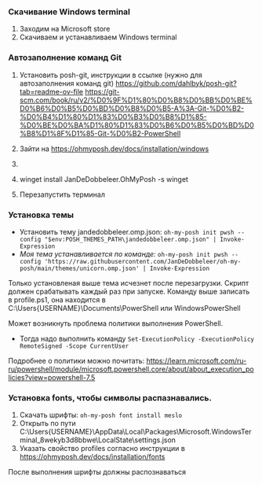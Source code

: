 ### Скачивание  Windows terminal
1. Заходим на Microsoft store
2. Скачиваем и устанавливаем Windows terminal

### Автозаполнение команд Git
1. Установить  posh-git, инструкции в ссылке (нужно для автозаполнения команд git)
https://github.com/dahlbyk/posh-git?tab=readme-ov-file
https://git-scm.com/book/ru/v2/%D0%9F%D1%80%D0%B8%D0%BB%D0%BE%D0%B6%D0%B5%D0%BD%D0%B8%D0%B5-A%3A-Git-%D0%B2-%D0%B4%D1%80%D1%83%D0%B3%D0%B8%D1%85-%D0%BE%D0%BA%D1%80%D1%83%D0%B6%D0%B5%D0%BD%D0%B8%D1%8F%D1%85-Git-%D0%B2-PowerShell
2. Зайти на https://ohmyposh.dev/docs/installation/windows

6. 
7. winget install JanDeDobbeleer.OhMyPosh -s winget
8. Перезапустить терминал
### Установка темы
- Установить тему jandedobbeleer.omp.json: `oh-my-posh init pwsh --config "$env:POSH_THEMES_PATH\jandedobbeleer.omp.json" | Invoke-Expression`
- _Моя тема устанавливается по команде:_ `oh-my-posh init pwsh --config 'https://raw.githubusercontent.com/JanDeDobbeleer/oh-my-posh/main/themes/unicorn.omp.json' | Invoke-Expression`

Только установленая выше тема исчезнет после перезагрузки. Скрипт должен срабатывать каждый раз при запуске.
 Команду выше записать в profile.ps1, она находится в C:\Users\{USERNAME}\Documents\PowerShell или WindowsPowerShell

Может возникнуть проблема политики выполнения PowerShell. 
- Тогда надо выполнить команду `Set-ExecutionPolicy -ExecutionPolicy RemoteSigned -Scope CurrentUser`

Подробнее о политики можно почитать:
https://learn.microsoft.com/ru-ru/powershell/module/microsoft.powershell.core/about/about_execution_policies?view=powershell-7.5

### Установка fonts, чтобы символы распазнавались. 
1. Скачать шрифты: `oh-my-posh font install meslo`
2. Oткрыть по пути C:\Users\{USERNAME}\AppData\Local\Packages\Microsoft.WindowsTerminal_8wekyb3d8bbwe\LocalState\settings.json
3. Указать свойство profiles согласно инструкции в https://ohmyposh.dev/docs/installation/fonts

После выполнения шрифты должны распознаваться
